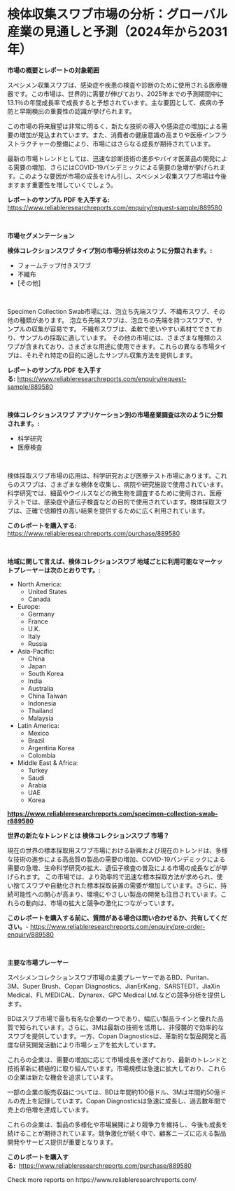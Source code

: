 <p><h1>検体収集スワブ市場の分析：グローバル産業の見通しと予測（2024年から2031年）</h1></p><p><strong>市場の概要とレポートの対象範囲</strong></p>
<p><p>スペシメン収集スワブは、感染症や疾患の検査や診断のために使用される医療機器です。この市場は、世界的に需要が伸びており、2025年までの予測期間中に13.1％の年間成長率で成長すると予想されています。主な要因として、疾病の予防と早期検出の重要性の認識が挙げられます。</p><p>この市場の将来展望は非常に明るく、新たな技術の導入や感染症の増加による需要の増加が見込まれています。また、消費者の健康意識の高まりや医療インフラストラクチャーの整備により、市場にはさらなる成長が期待されています。</p><p>最新の市場トレンドとしては、迅速な診断技術の進歩やバイオ医薬品の開発による需要の増加、さらにはCOVID-19パンデミックによる需要の急増が挙げられます。このような要因が市場の成長をけん引し、スペシメン収集スワブ市場は今後ますます重要性を増していくでしょう。</p></p>
<p><strong>レポートのサンプル PDF を入手する:</strong> <a href="https://www.reliableresearchreports.com/enquiry/request-sample/889580">https://www.reliableresearchreports.com/enquiry/request-sample/889580</a></p>
<p>&nbsp;</p>
<p><strong>市場セグメンテーション</strong></p>
<p><strong>検体コレクションスワブ タイプ別の市場分析は次のように分類されます。:</strong></p>
<p><ul><li>フォームチップ付きスワブ</li><li>不織布</li><li>[その他]</li></ul></p>
<p>&nbsp;</p>
<p><p>Specimen Collection Swab市場には、泡立ち先端スワブ、不織布スワブ、その他の種類があります。 泡立ち先端スワブは、泡立ちの先端を持つスワブで、サンプルの収集が容易です。 不織布スワブは、柔軟で使いやすい素材でできており、サンプルの採取に適しています。 その他の市場には、さまざまな種類のスワブが含まれており、さまざまな用途に使用できます。これらの異なる市場タイプは、それぞれ特定の目的に適したサンプル収集方法を提供します。</p></p>
<p><strong>レポートのサンプル PDF を入手する:</strong>&nbsp;<a href="https://www.reliableresearchreports.com/enquiry/request-sample/889580">https://www.reliableresearchreports.com/enquiry/request-sample/889580</a></p>
<p>&nbsp;</p>
<p><strong> 検体コレクションスワブ アプリケーション別の市場産業調査は次のように分類されます。:</strong></p>
<p><ul><li>科学研究</li><li>医療検査</li></ul></p>
<p>&nbsp;</p>
<p><p>検体採取スワブ市場の応用は、科学研究および医療テスト市場にあります。これらのスワブは、さまざまな検体を収集し、病院や研究施設で使用されています。科学研究では、細菌やウイルスなどの微生物を調査するために使用され、医療テストでは、感染症や遺伝子検査などの目的で使用されています。検体採取スワブは、正確で信頼性の高い結果を提供するために広く利用されています。</p></p>
<p><strong>このレポートを購入する:</strong>&nbsp; <a href="https://www.reliableresearchreports.com/purchase/889580">https://www.reliableresearchreports.com/purchase/889580</a></p>
<p>&nbsp;</p>
<p><strong>地域に関して言えば、検体コレクションスワブ 地域ごとに利用可能なマーケットプレーヤーは次のとおりです。:</strong></p>
<p><ul>
    <li>
        North America:
        <ul>
            <li>United States</li>
            <li>Canada</li>
        </ul>
    </li>
    <li>
        Europe:
        <ul>
            <li>Germany</li>
            <li>France</li>
            <li>U.K.</li>
            <li>Italy</li>
            <li>Russia</li>
        </ul>
    </li>
    <li>
        Asia-Pacific:
        <ul>
            <li>China</li>
            <li>Japan</li>
            <li>South Korea</li>
            <li>India</li>
            <li>Australia</li>
            <li>China Taiwan</li>
            <li>Indonesia</li>
            <li>Thailand</li>
            <li>Malaysia</li>
        </ul>
    </li>
    <li>
        Latin America:
        <ul>
            <li>Mexico</li>
            <li>Brazil</li>
            <li>Argentina Korea</li>
            <li>Colombia</li>
        </ul>
    </li>
    <li>
        Middle East & Africa:
        <ul>
            <li>Turkey</li>
            <li>Saudi</li>
            <li>Arabia</li>
            <li>UAE</li>
            <li>Korea</li>
        </ul>
    </li>
    </ul></p>
<p><strong><a href="https://www.reliableresearchreports.com/specimen-collection-swab-r889580">https://www.reliableresearchreports.com/specimen-collection-swab-r889580</a></strong>&nbsp;</p>
<p><strong>世界の新たなトレンドとは 検体コレクションスワブ 市場？</strong></p>
<p><p>現在の世界の標本採取用スワブ市場における新興および現在のトレンドは、多様な技術の進歩による高品質の製品の需要の増加、COVID-19パンデミックによる需要の急増、生命科学研究の拡大、遺伝子検査の普及による市場の成長などが挙げられます。 この市場では、より効率的で迅速な標本採取方法が求められ、使い捨てスワブや自動化された標本採取装置の需要が増加しています。さらに、持続可能性への関心が高まり、環境にやさしい製品の開発も注目されています。これらの動向は、市場の拡大と競争の激化につながっています。</p></p>
<p><strong>このレポートを購入する前に、質問がある場合は問い合わせるか、共有してください。</strong>- <a href="https://www.reliableresearchreports.com/enquiry/pre-order-enquiry/889580">https://www.reliableresearchreports.com/enquiry/pre-order-enquiry/889580</a></p>
<p>&nbsp;</p>
<p><strong>主要な市場プレーヤー</strong></p>
<p><p>スペシメンコレクションスワブ市場の主要プレーヤーであるBD、Puritan、3M、Super Brush、Copan Diagnostics、JianErKang、SARSTEDT、JiaXin Medical、FL MEDICAL、Dynarex、GPC Medical Ltd.などの競争分析を提供します。</p><p>BDはスワブ市場で最も有名な企業の一つであり、幅広い製品ラインと優れた品質で知られています。さらに、3Mは最新の技術を活用し、非侵襲的で効率的なスワブを提供しています。一方、Copan Diagnosticsは、革新的な製品開発と高度な研究開発活動により市場シェアを拡大しています。</p><p>これらの企業は、需要の増加に応じて市場成長を遂げており、最新のトレンドと技術革新に積極的に取り組んでいます。市場規模は急速に拡大しており、これらの企業は新たな機会を追求しています。</p><p>一部の企業の販売収益については、BDは年間約100億ドル、3Mは年間約50億ドルの売上を記録しています。Copan Diagnosticsは急速に成長し、過去数年間で売上の倍増を達成しています。</p><p>これらの企業は、製品の多様化や市場展開により競争力を維持し、今後も成長を続けることが期待されています。競争激化が続く中で、顧客ニーズに応える製品開発やサービス提供が重要となります。</p></p>
<p><strong>このレポートを購入する:</strong>&nbsp;&nbsp;<a href="https://www.reliableresearchreports.com/purchase/889580">https://www.reliableresearchreports.com/purchase/889580</a></p>
<p>Check more reports on https://www.reliableresearchreports.com/</p>